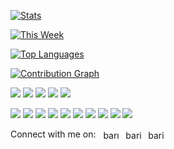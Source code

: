 <p align="left">

<a href="#"><img align="center" src="https://github-readme-stats.vercel.app/api?username=baris-inandi&border_color=444c56&border_radius=6&bg_color=22272E&title_color=539bf5&text_color=cdd9e5&icon_color=EC775C)" alt="Stats" /></a>
  
<a href="#"><img align="center" src="https://github-readme-stats.vercel.app/api/wakatime?username=barisinandi&border_color=444c56&border_radius=6&bg_color=22272E&title_color=539bf5&text_color=cdd9e5&icon_color=EC775C&hide=html,css&langs_count=5&custom_title=Last%20Week" alt="This Week" /></a>

<a href="#"><img align="center" src="https://github-readme-stats.vercel.app/api/top-langs/?username=baris-inandi&hide=html,css,shaderlab,hlsl,asp.net&langs_count=6&border_color=444c56&border_radius=6&bg_color=22272E&title_color=539bf5&text_color=cdd9e5&icon_color=EC775C&layout=compact" alt="Top Languages" /></a>
  
<a href="#"><img align=center src="https://activity-graph.herokuapp.com/graph?username=baris-inandi&theme=github&custom_title=Contribution%20Graph" alt="Contribution Graph" /></a>

<a href='https://developer.mozilla.org/en-US/docs/Web/JavaScript' target="_blank"><img src="https://img.shields.io/badge/javascript%20-%23323330.svg?&style=for-the-badge&logo=javascript&logoColor=%23F7DF1E"/></a> <a href='https://python.org' target="_blank"><img src="https://img.shields.io/badge/python%20-%23356fa0.svg?&style=for-the-badge&logo=python&logoColor=white"/></a> <a href='https://www.rust-lang.org/' target="_blank"><img src="https://img.shields.io/badge/-Rust-ef4a00?style=for-the-badge&logo=rust&logoColor=ffffff"/></a> <a href='https://soliditylang.org/' target="_blank"><img src="https://img.shields.io/badge/-solidity-627eea?style=for-the-badge&logo=solidity&logoColor=ffffff"/></a> <a href='https://go.dev' target="_blank"><img src="https://img.shields.io/badge/go-%2300ADD8.svg?&style=for-the-badge&logo=go&logoColor=white"/></a>
  
<a href='https://developer.mozilla.org/en-US/docs/Web/HTML' target="_blank"><img src="https://img.shields.io/badge/html5%20-%23E34F26.svg?&style=for-the-badge&logo=html5&logoColor=white"/></a> <a href='https://developer.mozilla.org/en-US/docs/Web/CSS' target="_blank"><img src="https://img.shields.io/badge/css3%20-%231572B6.svg?&style=for-the-badge&logo=css3&logoColor=white"/></a> <a href='https://vuejs.org' target="_blank"><img src="https://img.shields.io/badge/svelte%20-%23ff5500.svg?&style=for-the-badge&logo=svelte&logoColor=white"/></a> <a href='https://tailwindcss.com' target="_blank"><img src="https://img.shields.io/badge/tailwindcss%20-%2338B2AC.svg?&style=for-the-badge&logo=tailwind-css&logoColor=white"/></a> <a href='https://sass-lang.com/' target="_blank"><img src="https://img.shields.io/badge/SASS%20-hotpink.svg?&style=for-the-badge&logo=SASS&logoColor=white"/></a> <a href='https://nodejs.org' target="_blank"><img src="https://img.shields.io/badge/node.js%20-%2343853D.svg?&style=for-the-badge&logo=node.js&logoColor=white"/></a> <a href='https://figma.com' target="_blank"><img src="https://img.shields.io/badge/figma%20-%23F24E1E.svg?&style=for-the-badge&logo=figma&logoColor=white"/></a> <a href='https://firebase.google.com' target="_blank"><img src="https://img.shields.io/badge/firebase%20-%23039BE5.svg?&style=for-the-badge&logo=firebase"/></a> <a href='https://reactjs.org/' target="_blank"><img src="https://img.shields.io/badge/-React-61dafb?style=for-the-badge&logo=React&logoColor=333333"/></a> <a href='https://www.typescriptlang.org/' target="_blank"><img src="https://img.shields.io/badge/-typescript-007acc?style=for-the-badge&logo=typescript&logoColor=ffffff"/></a>
</p>

<p align="left">
  Connect with me on: &nbsp;
        <a href="https://linkedin.com/in/barış-inandıoğlu-250813218" target="blank"><img align="center" src="https://raw.githubusercontent.com/rahuldkjain/github-profile-readme-generator/master/src/images/icons/Social/linked-in-alt.svg" alt="barış-inandıoğlu-250813218" height="16" width="32" /></a>
        <a href="https://twitter.com/barisinandi" target="blank"><img align="center" src="https://raw.githubusercontent.com/rahuldkjain/github-profile-readme-generator/master/src/images/icons/Social/twitter.svg" alt="barisinandi" height="16" width="32" /></a>
        <a href="https://instagram.com/barisinandi" target="blank"><img align="center" src="https://raw.githubusercontent.com/rahuldkjain/github-profile-readme-generator/master/src/images/icons/Social/instagram.svg" alt="barisinandi" height="16" width="32" /></a>
</p>
